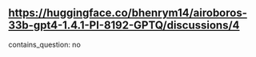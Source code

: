 ## https://huggingface.co/bhenrym14/airoboros-33b-gpt4-1.4.1-PI-8192-GPTQ/discussions/4

contains_question: no